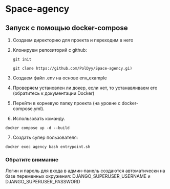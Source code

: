 # Space-agency

## Запуск с помощью docker-compose

1) Создаем директорию для проекта и переходим в него  

2) Клонируем репозиторий с github:  

    `git init`  

    `git clone https://github.com/PolDyy/Space-agency.gi)`

3) Создаем файл .env на основе env_example

4)  Проверяем установлен ли докер, если нет, то устанавливаем его  
(обратитесь к документации Docker)

5) Перейти в корневую папку проекта (на уровне с docker-compose.yml).

6) Использовать команду.

  `docker compose up -d --build`

7) Создать супер пользователя:

  `docker exec agency bash entrypoint.sh`

### Обратите внимание 

Логин и пароль для входа в админ-панель создаются автоматически на базе переменных окружения: DJANGO_SUPERUSER_USERNAME и DJANGO_SUPERUSER_PASSWORD  

